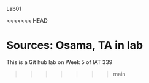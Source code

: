 Lab01

<<<<<<< HEAD

Sources: Osama, TA in lab
=======
This is a Git hub lab on Week 5 of IAT 339
>>>>>>> main
